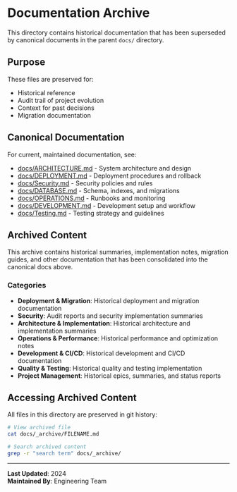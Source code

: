 # Documentation Archive

This directory contains historical documentation that has been superseded by canonical documents in the parent `docs/` directory.

## Purpose

These files are preserved for:
- Historical reference
- Audit trail of project evolution
- Context for past decisions
- Migration documentation

## Canonical Documentation

For current, maintained documentation, see:

- [docs/ARCHITECTURE.md](../ARCHITECTURE.md) - System architecture and design
- [docs/DEPLOYMENT.md](../DEPLOYMENT.md) - Deployment procedures and rollback
- [docs/Security.md](../Security.md) - Security policies and rules
- [docs/DATABASE.md](../DATABASE.md) - Schema, indexes, and migrations
- [docs/OPERATIONS.md](../OPERATIONS.md) - Runbooks and monitoring
- [docs/DEVELOPMENT.md](../DEVELOPMENT.md) - Development setup and workflow
- [docs/Testing.md](../Testing.md) - Testing strategy and guidelines

## Archived Content

This archive contains historical summaries, implementation notes, migration guides, and other documentation that has been consolidated into the canonical docs above.

### Categories

- **Deployment & Migration**: Historical deployment and migration documentation
- **Security**: Audit reports and security implementation summaries
- **Architecture & Implementation**: Historical architecture and implementation summaries
- **Operations & Performance**: Historical performance and optimization notes
- **Development & CI/CD**: Historical development and CI/CD documentation
- **Quality & Testing**: Historical quality and testing implementation
- **Project Management**: Historical epics, summaries, and status reports

## Accessing Archived Content

All files in this directory are preserved in git history:

```bash
# View archived file
cat docs/_archive/FILENAME.md

# Search archived content
grep -r "search term" docs/_archive/
```

---

**Last Updated**: 2024  
**Maintained By**: Engineering Team